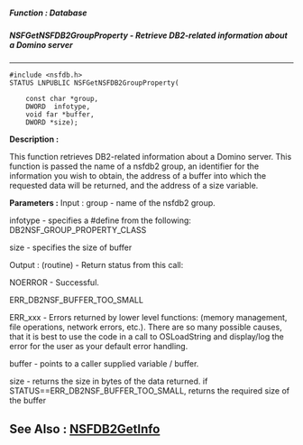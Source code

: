 ##### Function : Database
##### NSFGetNSFDB2GroupProperty -  Retrieve DB2-related information about a Domino server
---
```
#include <nsfdb.h>
STATUS LNPUBLIC NSFGetNSFDB2GroupProperty(

	const char *group,
	DWORD  infotype,
	void far *buffer,
	DWORD *size);
```
**Description :**

This function retrieves DB2-related information about a Domino server.  This 
function is passed the name of a nsfdb2 group,  an identifier for the 
information you wish to obtain, the address of a buffer into which the 
requested data will be returned, and the address of a size variable.


**Parameters :**
Input :
group  -  name of the nsfdb2 group.

infotype  -  specifies a #define from the following: DB2NSF_GROUP_PROPERTY_CLASS


size  -  specifies the size of buffer

Output :
(routine)  -  Return status from this call: 

NOERROR - Successful.

ERR_DB2NSF_BUFFER_TOO_SMALL

ERR_xxx - Errors returned by lower level functions: (memory management, file operations, network errors, etc.).  There are so many possible causes, that it is best to use the code in a call to OSLoadString and display/log the error for the user as your default error handling.


buffer  -  points to a caller supplied variable / buffer.

size  -  returns the size in bytes of the data returned. 
 if STATUS==ERR_DB2NSF_BUFFER_TOO_SMALL, returns the required size of the buffer


**See Also :**
[NSFDB2GetInfo](/domino-c-api-docs/reference/Func/NSFDB2GetInfo)
---
